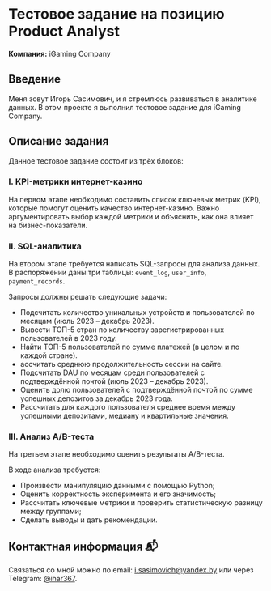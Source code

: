 
# Тестовое задание на позицию Product Analyst

**Компания:**  iGaming Company

## Введение 
Меня зовут Игорь Сасимович, и я стремлюсь развиваться в аналитике данных. В этом проекте я выполнил тестовое задание для iGaming Company.

## Описание задания 
Данное тестовое задание состоит из трёх блоков: 

### I. KPI-метрики интернет-казино
На первом этапе необходимо составить список ключевых метрик (KPI), которые помогут оценить качество интернет-казино. Важно аргументировать выбор каждой метрики и объяснить, как она влияет на бизнес-показатели.

### II. SQL-аналитика 
На втором этапе требуется написать SQL-запросы для анализа данных. В распоряжении даны три таблицы: `event_log`, `user_info`, `payment_records`. 

Запросы должны решать следующие задачи:
- Подсчитать количество уникальных устройств и пользователей по месяцам (июль 2023 – декабрь 2023).
- Вывести ТОП-5 стран по количеству зарегистрированных пользователей в 2023 году.
- Найти ТОП-5 пользователей по сумме платежей (в целом и по каждой стране).
- ассчитать среднюю продолжительность сессии на сайте.
- Подсчитать DAU по месяцам среди пользователей с подтверждённой почтой (июль 2023 – декабрь 2023).
- Оценить долю пользователей с подтверждённой почтой по сумме успешных депозитов за декабрь 2023 года.
- Рассчитать для каждого пользователя среднее время между успешными депозитами, медиану и квартильные значения.


### III. Анализ A/B-теста 
На третьем этапе необходимо оценить результаты A/B-теста. 

В ходе анализа требуется:
- Произвести манипуляцию данными с помощью Python;
- Оценить корректность эксперимента и его значимость;
- Рассчитать ключевые метрики и проверить статистическую разницу между группами;
- Сделать выводы и дать рекомендации.


## Контактная информация 📬
Связаться со мной можно по email: i.sasimovich@yandex.by или через Telegram: [@ihar367](http://t.me/ihar367).

